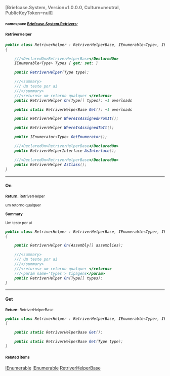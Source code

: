 <h4 style='color: gray;margin:0; padding:0;'> [Briefcase.System, Version=1.0.0.0, Culture=neutral, PublicKeyToken=null]</h4>

#### <small>namespace [Briefcase.System.Retrivers](../Namespace/Briefcase.System.Retrivers.md);</small>

#### <small>RetriverHelper</small>

<i>

```csharp
public class RetriverHelper : RetriverHelperBase, IEnumerable<Type>, IEnumerable
{

	///<DeclaredOn>RetriverHelperBase</DeclaredOn>
	IEnumerable<Type> Types { get; set; }

	public RetriverHelper(Type type); 

	///<summary>
	///	Um teste por ai
	///</summary>
	///<returns> um retorno qualquer </returns>
	public RetriverHelper On(Type[] types); +1 overloads

	public static RetriverHelperBase Get(); +1 overloads

	public RetriverHelper WhereIsAssignedFromIt(); 

	public RetriverHelper WhereIsAssignedToIt(); 

	public IEnumerator<Type> GetEnumerator(); 

	///<DeclaredOn>RetriverHelperBase</DeclaredOn>
	public RetriverHelperInterface AsInterface(); 

	///<DeclaredOn>RetriverHelperBase</DeclaredOn>
	public RetriverHelper AsClass(); 
}
```

</i>


---

#### On

<small><b>Return:</b> RetriverHelper</small>

<small> um retorno qualquer </small>

<small><b>Summary</b></small>

<small>Um teste por ai
</small>

<i>

```csharp
public class RetriverHelper : RetriverHelperBase, IEnumerable<Type>, IEnumerable
{

	public RetriverHelper On(Assembly[] assemblies);

	///<summary>
	///	Um teste por ai
	///</summary>
	///<returns> um retorno qualquer </returns>
	///<param name='types'> tipagens</param>
	public RetriverHelper On(Type[] types);
}
```

</i>

---

#### Get

<small><b>Return:</b> RetriverHelperBase</small>

<i>

```csharp
public class RetriverHelper : RetriverHelperBase, IEnumerable<Type>, IEnumerable
{

	public static RetriverHelperBase Get();

	public static RetriverHelperBase Get(Type type);
}
```

</i>

#### <small>Related items</small>

[IEnumerable<Type>](IEnumerable`1.md)
[IEnumerable](IEnumerable.md)
[RetriverHelperBase](RetriverHelperBase.md)